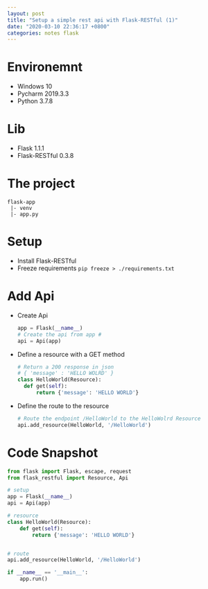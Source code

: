```yaml
---
layout: post
title: "Setup a simple rest api with Flask-RESTful (1)"
date: "2020-03-10 22:36:17 +0800"
categories: notes flask
---
```

# Environemnt
- Windows 10
- Pycharm 2019.3.3
- Python 3.7.8

# Lib
- Flask 1.1.1
- Flask-RESTful 0.3.8

# The project
```
flask-app
 |- venv
 |- app.py
```

# Setup
- Install Flask-RESTful
- Freeze requirements
    `pip freeze > ./requirements.txt`

# Add Api
- Create Api
  ```Python
  app = Flask(__name__)
  # Create the api from app #
  api = Api(app)
  ```
- Define a resource with a GET method
  ```Python
  # Return a 200 response in json
  # { 'message' : 'HELLO WOLRD' }
  class HelloWorld(Resource):
    def get(self):
        return {'message': 'HELLO WORLD'}
  ```

- Define the route to the resource
  ```Python
  # Route the endpoint /HelloWorld to the HelloWolrd Resource
  api.add_resource(HelloWorld, '/HelloWorld')
  ```

# Code Snapshot
  ```Python
  from flask import Flask, escape, request
  from flask_restful import Resource, Api

  # setup
  app = Flask(__name__)
  api = Api(app)

  # resource
  class HelloWorld(Resource):
      def get(self):
          return {'message': 'HELLO WORLD'}


  # route
  api.add_resource(HelloWorld, '/HelloWorld')

  if __name__ == '__main__':
      app.run()
  ```
